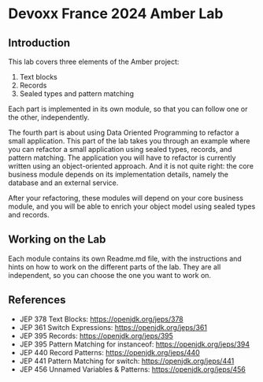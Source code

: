 Devoxx France 2024 Amber Lab
============================

## Introduction

This lab covers three elements of the Amber project:

1. Text blocks
2. Records
3. Sealed types and pattern matching

Each part is implemented in its own module, so that you can follow one or the other, independently. 

The fourth part is about using Data Oriented Programming to refactor a small application. This part of the lab takes you through an  example where you can refactor a small application using sealed types, records, and pattern matching. The application you will have to refactor is currently written using an object-oriented approach. And it is not quite right: the core business module depends on its implementation details, namely the database and an external service. 

After your refactoring, these modules will depend on your core business module, and you will be able to enrich your object model using sealed types and records. 


## Working on the Lab

Each module contains its own Readme.md file, with the instructions and hints on how to work on the different parts of the lab. They are all independent, so you can choose the one you want to work on. 

## References

- JEP 378 Text Blocks: https://openjdk.org/jeps/378
- JEP 361 Switch Expressions: https://openjdk.org/jeps/361
- JEP 395 Records: https://openjdk.org/jeps/395
- JEP 395 Pattern Matching for instanceof: https://openjdk.org/jeps/394
- JEP 440 Record Patterns: https://openjdk.org/jeps/440
- JEP 441 Pattern Matching for switch: https://openjdk.org/jeps/441
- JEP 456 Unnamed Variables & Patterns: https://openjdk.org/jeps/456
